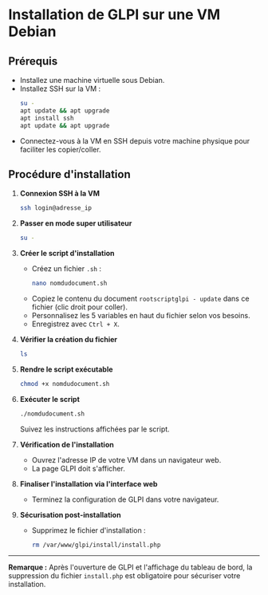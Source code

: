 # Installation de GLPI sur une VM Debian

## Prérequis

- Installez une machine virtuelle sous Debian.
- Installez SSH sur la VM :
	```bash
	su -
	apt update && apt upgrade
	apt install ssh
	apt update && apt upgrade
	```
- Connectez-vous à la VM en SSH depuis votre machine physique pour faciliter les copier/coller.

## Procédure d'installation

1. **Connexion SSH à la VM**
	 ```bash
	 ssh login@adresse_ip
	 ```
2. **Passer en mode super utilisateur**
	 ```bash
	 su -
	 ```
3. **Créer le script d'installation**
	 - Créez un fichier `.sh` :
		 ```bash
		 nano nomdudocument.sh
		 ```
	 - Copiez le contenu du document `rootscriptglpi - update` dans ce fichier (clic droit pour coller).
	 - Personnalisez les 5 variables en haut du fichier selon vos besoins.
	 - Enregistrez avec `Ctrl + X`.

4. **Vérifier la création du fichier**
	 ```bash
	 ls
	 ```

5. **Rendre le script exécutable**
	 ```bash
	 chmod +x nomdudocument.sh
	 ```

6. **Exécuter le script**
	 ```bash
	 ./nomdudocument.sh
	 ```
	 Suivez les instructions affichées par le script.

7. **Vérification de l'installation**
	 - Ouvrez l'adresse IP de votre VM dans un navigateur web.
	 - La page GLPI doit s'afficher.

8. **Finaliser l'installation via l'interface web**
	 - Terminez la configuration de GLPI dans votre navigateur.

9. **Sécurisation post-installation**
	 - Supprimez le fichier d'installation :
		 ```bash
		 rm /var/www/glpi/install/install.php
		 ```

---

**Remarque :** Après l'ouverture de GLPI et l'affichage du tableau de bord, la suppression du fichier `install.php` est obligatoire pour sécuriser votre installation.
